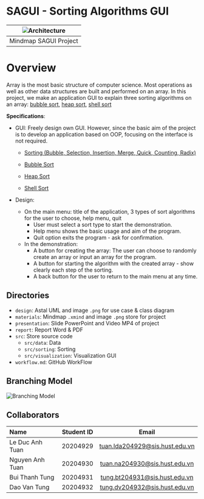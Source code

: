 # SAGUI - Sorting Algorithms GUI
| ![Architecture](https://github.com/tuanlda78202/OOP.DSAI.20212.Team23/blob/main/materials/SAGUI.png) | 
|:--:| 
| Mindmap SAGUI Project|


# Overview
Array is the most basic structure of computer science. Most operations as well as other data structures are built and performed on an array. In this project, we make an application GUI to explain three sorting algorithms on an array: [bubble sort](https://www.geeksforgeeks.org/bubble-sort/), [heap sort](https://www.geeksforgeeks.org/heap-sort/), [shell sort](https://www.geeksforgeeks.org/shellsort/)

**Specifications**:

- GUI:  Freely design own GUI. However, since the basic aim of the project is to develop an application based on OOP, focusing on the interface is not required.
    
    - [Sorting (Bubble, Selection, Insertion, Merge, Quick, Counting, Radix)](https://visualgo.net/en/sorting)
    
    - [Bubble Sort](https://www.youtube.com/watch?v=nmhjrI-aW5o)
    
    - [Heap Sort](https://www.youtube.com/watch?v=MtQL_ll5KhQ)
    
    - [Shell Sort](https://www.youtube.com/watch?v=SHcPqUe2GZM)
    
- Design:
    - On the main menu: title of the application, 3 types of sort algorithms for the user to choose, help menu, quit
        - User must select a sort type to start the demonstration.
        - Help menu shows the basic usage and aim of the program.
        - Quit option exits the program - ask for confirmation.
    - In the demonstration:
        - A button for creating the array: The user can choose to randomly create an array or input an array for the program.
        - A button for starting the algorithm with the created array - show clearly each step of the sorting.
        - A back button for the user to return to the main menu at any time.
## Directories  
- `design`: Astal UML and image `.png` for use case & class diagram
- `materials`: Mindmap `.xmind` and image `.png` store for project
- `presentation`: Slide PowerPoint and Video MP4 of project
- `report`: Report Word & PDF
- `src`: Store source code
  - `src/data`: Data 
  - `src/sorting`: Sorting
  - `src/visualization`: Visualization GUI
- `workflow.md`: GitHub WorkFlow

## Branching Model 
![Branching Model](https://github.com/tuanlda78202/OOP.DSAI.20212.Team23/blob/main/materials/bm.png)
  
## Collaborators 
| Name                         | Student ID       | Email                                      |
| :---                         |    :----:        |          :---:                             |
| Le Duc Anh Tuan              | 20204929         | tuan.lda204929@sis.hust.edu.vn            |
| Nguyen Anh Tuan             | 20204930         | tuan.na204930@sis.hust.edu.vn            |
| Bui Thanh Tung             | 20204931         | tung.bt204931@sis.hust.edu.vn|
| Dao Van Tung       | 20204932         | tung.dv204932@sis.hust.edu.vn              |
